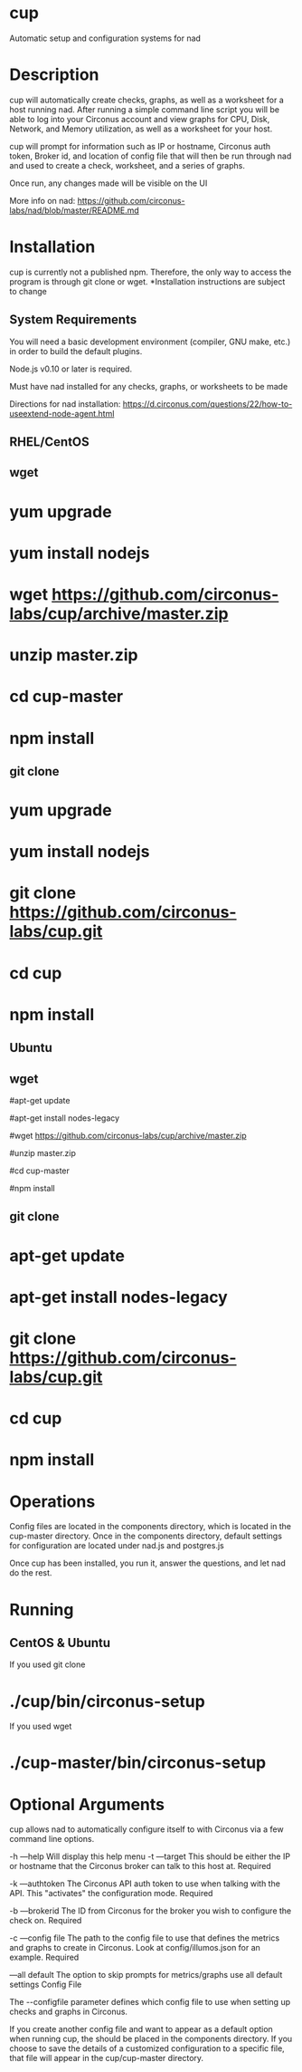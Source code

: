 # cup
Automatic setup and configuration systems for nad

Description
===

cup will automatically create checks, graphs, as well as a worksheet for a host running nad. After running a simple command line script you will be able to log into your Circonus account and view graphs for CPU, Disk, Network, and Memory utilization, as well as a worksheet for your host. 

cup will prompt for information such as IP or hostname, Circonus auth token, Broker id, and location of config file that will then be run through nad and used to create a check, worksheet, and a series of graphs.

Once run, any changes made will be visible on the UI

More info on nad: https://github.com/circonus-labs/nad/blob/master/README.md

Installation
===

cup is currently not a published npm. Therefore, the only way to access the program is through git clone or wget. 
*Installation instructions are subject to change

System Requirements
---

You will need a basic development environment (compiler, GNU make, etc.) in order to build the default plugins.

Node.js v0.10 or later is required.

Must have nad installed for any checks, graphs, or worksheets to be made

Directions for nad installation: https://d.circonus.com/questions/22/how-to-useextend-node-agent.html

RHEL/CentOS
---

wget
---

  # yum upgrade

  # yum install nodejs

  # wget https://github.com/circonus-labs/cup/archive/master.zip

  # unzip master.zip

  # cd cup-master

  # npm install

git clone
---

  # yum upgrade
  
  # yum install nodejs

  # git clone https://github.com/circonus-labs/cup.git

  # cd cup

  # npm install

Ubuntu
---

wget
---

  #apt-get update

  #apt-get install nodes-legacy

  #wget https://github.com/circonus-labs/cup/archive/master.zip

  #unzip master.zip

  #cd cup-master

  #npm install

git clone
---

  # apt-get update

  # apt-get install nodes-legacy

  # git clone https://github.com/circonus-labs/cup.git

  # cd cup

  # npm install

Operations
===

Config files are located in the components directory, which is located in the cup-master directory. Once in the components directory, default settings for configuration are located under nad.js and postgres.js

Once cup has been installed, you run it, answer the questions, and let nad do the rest. 

Running
===

CentOS & Ubuntu
---

If you used git clone

  # ./cup/bin/circonus-setup
If you used wget

 # ./cup-master/bin/circonus-setup

Optional Arguments
===

cup allows nad to automatically configure itself to with Circonus via a few command line options. 

-h —help Will display this help menu
-t —target This should be either the IP or hostname that the Circonus broker can talk to this host at. Required

-k —authtoken The Circonus API auth token to use when talking with the API. This "activates" the configuration mode. Required

-b —brokerid The ID from Circonus for the broker you wish to configure the check on. Required

-c —config file The path to the config file to use that defines the metrics and graphs to create in Circonus. Look at config/illumos.json for an example. Required

—all default The option to skip prompts for metrics/graphs use all default settings
Config File

The --configfile parameter defines which config file to use when setting up checks and graphs in Circonus. 

If you create another config file and want to appear as a default option when running cup, the should be placed in the components directory. 
If you choose to save the details of a customized configuration to a specific file, that file will appear in the cup/cup-master directory.  





